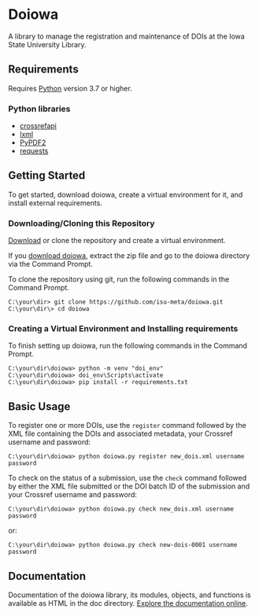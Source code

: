 # Doiowa

A library to manage the registration and maintenance of DOIs at the Iowa
State University Library.

## Requirements

Requires [Python](https://www.python.org/) version 3.7 or higher.

### Python libraries

- [crossrefapi](https://github.com/fabiobatalha/crossrefapi)
- [lxml](https://lxml.de/)
- [PyPDF2](https://mstamy2.github.io/PyPDF2/)
- [requests](https://2.python-requests.org/en/master/)

## Getting Started

To get started, download doiowa, create a virtual environment for it, and
install external requirements.

### Downloading/Cloning this Repository

[Download](https://github.com/isu-meta/doiowa/archive/master.zip) or clone
the repository and create a virtual environment.

If you [download doiowa](https://github.com/isu-meta/doiowa/archive/master.zip),
extract the zip file and go to the doiowa directory via the Command Prompt.

To clone the repository using git, run the following commands in the Command
Prompt.

```console
C:\your\dir> git clone https://github.com/isu-meta/doiowa.git
C:\your\dir\> cd doiowa
```

### Creating a Virtual Environment and Installing requirements

To finish setting up doiowa, run the following commands in the Command Prompt.

```console
C:\your\dir\doiowa> python -m venv "doi_env"
C:\your\dir\doiowa> doi_env\Scripts\activate
C:\your\dir\doiowa> pip install -r requirements.txt
```

## Basic Usage

To register one or more DOIs, use the `register` command followed by the
XML file containing the DOIs and associated metadata, your Crossref username
and password:

```console
C:\your\dir\doiowa> python doiowa.py register new_dois.xml username password
```

To check on the status of a submission, use the `check` command followed
by either the XML file submitted or the DOI batch ID of the submission and
your Crossref username and password:

```console
C:\your\dir\doiowa> python doiowa.py check new_dois.xml username password
```

or:

```console
C:\your\dir\doiowa> python doiowa.py check new-dois-0001 username password
```

## Documentation

Documentation of the doiowa library, its modules, objects, and functions is
available as HTML in the doc directory. [Explore the documentation online](http://htmlpreview.github.io/?https://github.com/isu-meta/doiowa/blob/master/doc/doiowa/index.html).
